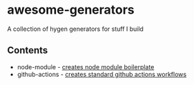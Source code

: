 # awesome-generators

A collection of hygen generators for stuff I build

## Contents

* node-module - [creates node module boilerplate](packages/hygen-node-module-generators/README.md)
* github-actions - [creates standard github actions workflows](packages/hygen-github-action-generators/README.md)
